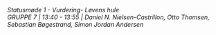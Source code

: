 *Statusmøde 1 - Vurdering- Løvens hule*   
*GRUPPE 7 | 13:40 - 13:55 | Daniel N. Nielsen-Castrillon, Otto Thomsen, Sebastian Bøgestrand, Simon Jordan Andersen*
